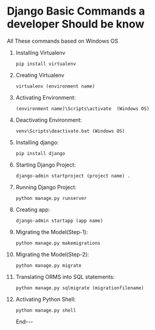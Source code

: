 # Django Basic Commands a developer Should be know
All These commands based on Windows OS

1. Installing Virtualenv 
    
    ```
    pip install virtualenv
    ```
    
2. Creating Virtualenv
    ```
    virtualenv (environment name)
    ```
    
3. Activating Environment:
    ```
    (environment name)\Scripts\activate  (Windows OS)
    ```

4. Deactivating Environment:
    ```
    venv\Scripts\deactivate.bat (Windows OS)
    ```

5. Installing django:
    ```
    pip install django
    ```

6. Starting Django Project:
    ```
    django-admin startproject (project name) .
    ```

7. Running Django Project:
    ```
    python manage.py runserver
    ```

8. Creating app:
    ```
    django-admin startapp (app name)
    ```

9. Migrating the Model(Step-1):
    ```
    python manage.py makemigrations
    ```

10. Migrating the Model(Step-2):
    ```
    python manage.py migrate
    ```

11. Translating  ORMS into SQL statements:
    ```
    python manage.py sqlmigrate (migrationfilename)
    ```
12. Activating Python Shell:
    ```
    python manage.py shell
    ```
    End---
